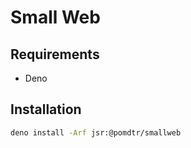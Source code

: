 # Small Web

## Requirements

- Deno

## Installation

```bash
deno install -Arf jsr:@pomdtr/smallweb
```
